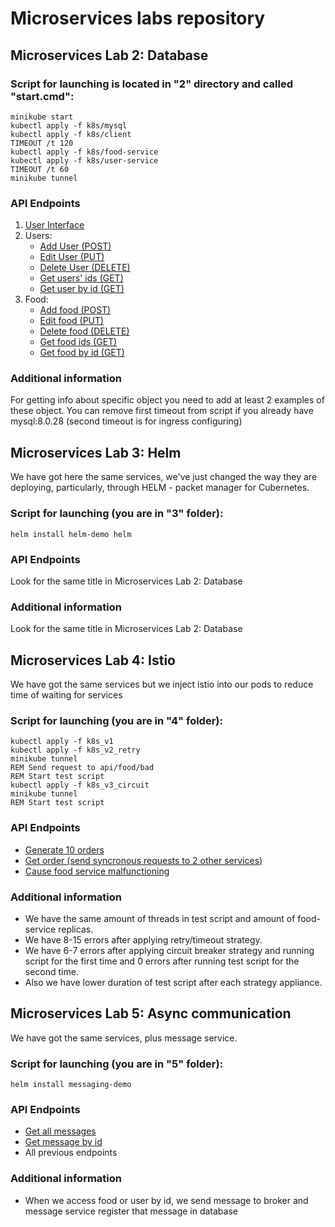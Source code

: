 # Microservices labs repository

## Microservices Lab 2: Database
### Script for launching is located in "2" directory and called "start.cmd":
```CMD
minikube start
kubectl apply -f k8s/mysql
kubectl apply -f k8s/client
TIMEOUT /t 120
kubectl apply -f k8s/food-service
kubectl apply -f k8s/user-service
TIMEOUT /t 60
minikube tunnel
```

### API Endpoints
1. [User Interface](http://localhost:80/)
2. Users:
   * [Add User (POST)](http://localhost:80/api/users)
   * [Edit User (PUT)](http://localhost:80/api/users/1)
   * [Delete User (DELETE)](http://localhost:80/api/users/1)
   * [Get users' ids (GET)](http://localhost:80/api/users/ids)
   * [Get user by id (GET)](http://localhost:80/api/users/1)
3. Food:
   * [Add food (POST)](http://localhost:80/api/food)
   * [Edit food (PUT)](http://localhost:80/api/food/1)
   * [Delete food (DELETE)](http://localhost:80/api/food/1)
   * [Get food ids (GET)](http://localhost:80/api/food/ids)
   * [Get food by id (GET)](http://localhost:80/api/food/1)

### Additional information

For getting info about specific object you need to add at least 2 examples of these object.
You can remove first timeout from script if you already have mysql:8.0.28 (second timeout is for ingress configuring)


## Microservices Lab 3: Helm

We have got here the same services, we've just changed the way they are deploying, particularly, through HELM - packet manager for Cubernetes.
### Script for launching (you are in "3" folder): 
```CMD
helm install helm-demo helm
```

### API Endpoints
Look for the same title in Microservices Lab 2: Database 

### Additional information
Look for the same title in Microservices Lab 2: Database 

## Microservices Lab 4: Istio

We have got the same services but we inject istio into our pods to reduce time of waiting for services
### Script for launching (you are in "4" folder): 
```CMD
kubectl apply -f k8s_v1
kubectl apply -f k8s_v2_retry
minikube tunnel
REM Send request to api/food/bad
REM Start test script
kubectl apply -f k8s_v3_circuit
minikube tunnel
REM Start test script
```

### API Endpoints

* [Generate 10 orders](http://localhost/api/orders/generate)
* [Get order (send syncronous requests to 2 other services)](http://localhost/api/orders/1)
* [Cause food service malfunctioning](http://localhost/api/food/bad)

### Additional information
* We have the same amount of threads in test script and amount of food-service replicas. 
* We have 8-15 errors after applying retry/timeout strategy. 
* We have 6-7 errors after applying circuit breaker strategy and running script for the first time and 0 errors after running test script for the second time. 
* Also we have lower duration of test script after each strategy appliance.

## Microservices Lab 5: Async communication

We have got the same services, plus message service.
### Script for launching (you are in "5" folder): 
```CMD
helm install messaging-demo
```

### API Endpoints

* [Get all messages](http://localhost/api/messages)
* [Get message by id](http://localhost/api/messages/1)
* All previous endpoints

### Additional information
* When we access food or user by id, we send message to broker and message service register that message in database